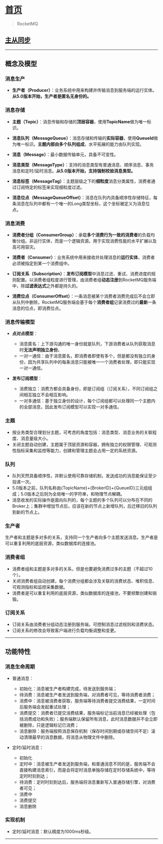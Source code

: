 # [首页](/blog/)

> RocketMQ

## [主从同步](/blog/rocketmq/ha)

***

## 概念及模型

### 消息生产

- **生产者（Producer）**：业务系统中用来构建并传输消息到服务端的运行实体。**从5.0版本开始，生产者是匿名无身份的。**

### 消息存储

- **主题（Topic）**：消息传输和存储的**顶层容器**，使用**TopicName**做为唯一标识。

- **消息队列（MessageQueue）**：消息存储和传输的**实际容器**，使用**QueueId**做为唯一标识。**主题内部由多个队列组成**，水平拓展的能力由队列实现。

- **消息（Message）**：最小数据传输单元，具备不可变性。

- **消息类型（MessageType）**：支持的消息类型有普通消息、顺序消息、事务消息和定时/延时消息。**从5.0版本开始，支持强制校验消息类型。**

- **消息标签（MessageTag）**：主题层级之下的**细粒度**消息分类属性，消费者通过订阅特定的标签来实现细粒度过滤。

- **消息位点（MessageQueueOffset）**：消息在队列内具备顺序性存储特征，每条消息在队列中都有一个唯一的Long类型坐标，这个坐标被定义为消息位点。

### 消息消费

- **消费者分组（ConsumerGroup）**：承载**多个消费行为一致的消费者**的负载均衡分组。非运行实体，而是一个逻辑资源。用于实现消费性能的水平扩展以及高可用容灾。

- **消费者（Consumer）**：业务系统中用来接收并处理消息的**运行实体**，消费者必须被指定到某一个消费组中。

- **订阅关系（Subscription）**：**发布订阅模型**中消息过滤、重试、消费进度的规则配置。以消费者组粒度进行管理，由消费者组**动态注册**到RocketMQ服务端中，除**过滤表达式**之外都是持久的。


- **消费位点（ConsumerOffset）**：一条消息被某个消费者消费完成后不会立即从队列中删除，RocketMQ服务端会基于每个**消费者组**记录消费过的**最新**一条消息的位点，即消费位点。

### 消息传输模型

- **点对点模型**：
  - 消息匿名：上下游沟通的唯一身份就是队列，下游消费者从队列获取消息时**无法声明独立身份**。
  - 一对一通信：由于消息匿名，即消费者即使有多个，但是都没有独立的身份，因为共享队列中的每条消息只能被唯一一个消费者处理，即只能实现一对一通信。

- **发布订阅模型**：
  - 消费独立：消费方都会具备身份，即是订阅组（订阅关系），不同订阅组之间相互独立不会相互影响。
  - 一对多通信：基于独立身份的设计，每个订阅组都可以处理同一个主题内的全部消息，因此发布订阅模型可以实现一对多通信。

###  主题

- 按业务类型合理划分主题，可考虑的角度包括：消息类型、消息业务的关联程度、消息量级大小。
- 关闭主题自动创建，主题属于顶层资源和容器，拥有独立的权限管理、可观测性指标采集和监控等能力，创建和管理主题会占用一定的系统资源。

### 队列

- 队列天然具备顺序性，并默认使用可靠存储机制，发送成功的消息能保证至少投递一次。
- 5.0版本之前，队列名称由{TopicName}+{BrokerID}+{QueueID}三元组组成；5.0版本之后则为全局唯一的字符串，和物理节点解耦。
- 消息收发的实际操作是面向队列的，每个主题的多个队列可以分布在不同的Broker上；集群中增加节点后，应该在新的节点上新增队列，后迁移旧的队列到新的节点上。

### 生产者

生产者和主题是多对多的关系，支持同一个生产者向多个主题发送消息。生产者是可以重复利用的底层资源，类似数据库的连接池。

### 消费者组

- 消费者组和主题是多对多的关系，但是也要避免消费过多的主题（不超过10个）。
- 关闭消费者组自动创建，每个消费分组都会涉及关联的消费状态、堆积信息、可观测指标和监控采集数据。
- 消费者是可以重复利用的底层资源，类似数据库的连接池，不要频繁创建和销毁。

### 订阅关系

- 订阅关系由消费者分组动态注册到服务端，可控制消息过滤规则和消费状态。
- 订阅关系的修改会导致客户端进行负载均衡调整和变更。

***

## 功能特性

### 消息生命周期

- 普通消息：
  - 初始化：消息被生产者构建完成，待发送到服务端；
  - 待消费：消息被生产者发送到服务端，对消费者可见，等待消费者消费；
  - 消费中：消息被消费者获取，服务端等待消费者提交消费结果，一定时间后服务端会发起重试处理；
  - 消费提交：消费者已提交消费结果，服务端标记当前消息已经被处理（包括消费成功和失败）；服务端默认保留所有消息，此时消息数据并不会立即被删除，只是逻辑标记已消费；
  - 消息删除：服务端按照消息保存机制（保存时间到期或存储空间不足）滚动清理最早的消息数据，将消息从物理文件中删除。

- 定时/延时消息：
  - 初始化
  - 定时中：消息被生产者发送到服务端，和普通消息不同的是，服务端不会直接构建消息索引，而是会将定时消息单独存储在定时存储系统中，等待定时时刻到达；
  - 待消费：定时时刻到达后，服务端将消息重新写入普通存储引擎，对消费者可见；
  - 消费中
  - 消费提交
  - 消息删除

### 实现机制

- 定时/延时消息：默认精度为1000ms秒级。

***